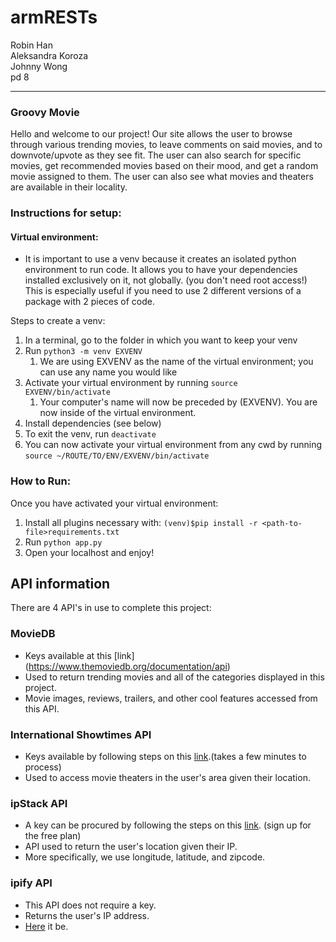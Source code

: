 # armRESTs

Robin Han  
Aleksandra Koroza  
Johnny Wong  
pd 8

---------------------  
### Groovy Movie  
Hello and welcome to our project! Our site allows the user to browse through various trending
movies, to leave comments on said movies, and to downvote/upvote as they see fit. The user can also search for specific movies, get recommended movies based on their mood, and get a random movie assigned to them. The user can also see what movies and theaters are available in their locality.

### Instructions for setup:

#### Virtual environment:
- It is important to use a venv because it creates an isolated python environment to run code.  It allows you to
have your dependencies installed exclusively on it, not globally. (you don't need root access!)  This is especially useful if you need to use 2 different versions of a package with 2 pieces of code.

Steps to create a venv:
1. In a terminal, go to the folder in which you want to keep your venv
2. Run `python3 -m venv EXVENV`
   1. We are using EXVENV as the name of the virtual environment; you can use any name you would like
3. Activate your virtual environment by running `source EXVENV/bin/activate`
   1. Your computer's name will now be preceded by (EXVENV).  You are now inside of the virtual environment.
4. Install dependencies (see below)
5. To exit the venv, run `deactivate`
6. You can now activate your virtual environment from any cwd by running `source ~/ROUTE/TO/ENV/EXVENV/bin/activate`

### How to Run:
  Once you have activated your virtual environment:
  1. Install all plugins necessary with: `(venv)$pip install -r <path-to-file>requirements.txt`
  2. Run `python app.py`
  3. Open your localhost and enjoy!

## API information
  There are 4 API's in use to complete this project:

### MovieDB
  - Keys available at this [link] (https://www.themoviedb.org/documentation/api)
  - Used to return trending movies and all of the categories displayed in this project.
  - Movie images, reviews, trailers, and other cool features accessed from this API.

### International Showtimes API
  - Keys available by following steps on this [link](https://www.internationalshowtimes.com/signup.html).(takes a few minutes to process)
  - Used to access movie theaters in the user's area given their location.

### ipStack API
  - A key can be procured by following the steps on this [link](https://ipstack.com/). (sign up for the free plan)
  - API used to return the user's location given their IP.
  - More specifically, we use longitude, latitude, and zipcode.

### ipify API
  - This API does not require a key.
  - Returns the user's IP address.
  - [Here](https://www.ipify.org/) it be.
